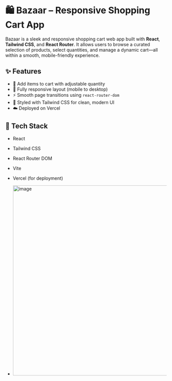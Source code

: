 # 🛍️ Bazaar – Responsive Shopping Cart App

Bazaar is a sleek and responsive shopping cart web app built with **React**, **Tailwind CSS**, and **React Router**. It allows users to browse a curated selection of products, select quantities, and manage a dynamic cart—all within a smooth, mobile-friendly experience.

## ✨ Features
- 🛒 Add items to cart with adjustable quantity
- 📱 Fully responsive layout (mobile to desktop)
- ⚡ Smooth page transitions using `react-router-dom`
- 🎨 Styled with Tailwind CSS for clean, modern UI
- ☁️ Deployed on Vercel

## 🧰 Tech Stack
- React
- Tailwind CSS
- React Router DOM
- Vite
- Vercel (for deployment)

- <img width="954" height="594" alt="image" src="https://github.com/user-attachments/assets/933ab8a3-c052-49aa-9dc6-a68f1b610b53" />

